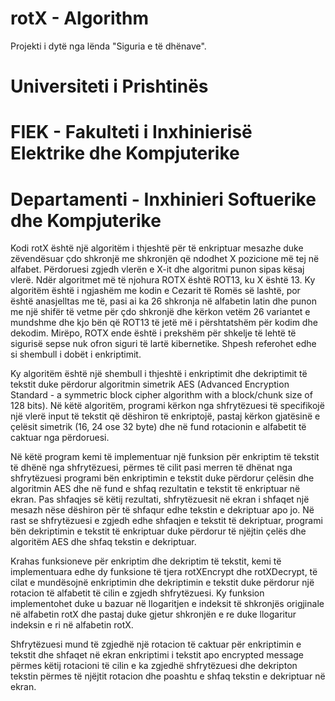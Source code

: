 # rotX - Algorithm
Projekti i dytë nga lënda "Siguria e të dhënave".
# Universiteti i Prishtinës 
# FIEK - Fakulteti i Inxhinierisë Elektrike dhe Kompjuterike
# Departamenti - Inxhinieri Softuerike dhe Kompjuterike



Kodi rotX është një algoritëm i thjeshtë për të enkriptuar mesazhe duke zëvendësuar çdo shkronjë me shkronjën që ndodhet X pozicione më tej në alfabet. Përdoruesi zgjedh vlerën e X-it dhe algoritmi punon sipas kësaj vlerë. Ndër algoritmet më të njohura ROTX është ROT13, ku X është 13. Ky algoritëm është i ngjashëm me kodin e Cezarit të Romës së lashtë, por është anasjelltas me të, pasi ai ka 26 shkronja në alfabetin latin dhe punon me një shifër të vetme për çdo shkronjë dhe kërkon vetëm 26 variantet e mundshme dhe kjo bën që ROT13 të jetë më i përshtatshëm për kodim dhe dekodim.
Mirëpo, ROTX ende është i prekshëm për shkelje të lehtë të sigurisë sepse nuk ofron siguri të lartë kibernetike. Shpesh referohet edhe si shembull i dobët i enkriptimit.

Ky algoritëm është një shembull i thjeshtë i enkriptimit dhe dekriptimit të tekstit duke përdorur algoritmin simetrik AES (Advanced Encryption Standard - a symmetric block cipher algorithm with a block/chunk size of 128 bits). Në këtë algoritëm, programi kërkon nga shfrytëzuesi të specifikojë një vlerë input të tekstit që dëshiron të enkriptojë, pastaj kërkon gjatësinë e çelësit simetrik (16, 24 ose 32 byte) dhe në fund rotacionin e alfabetit të caktuar nga përdoruesi.

Në këtë program kemi të implementuar një funksion për enkriptim të tekstit të dhënë nga shfrytëzuesi, përmes të cilit pasi merren të dhënat nga shfrytëzuesi programi bën enkriptimin e tekstit duke përdorur çelësin dhe algoritmin AES dhe në fund e shfaq rezultatin e tekstit të enkriptuar në ekran. Pas shfaqjes së këtij rezultati, shfrytëzuesit në ekran i shfaqet një mesazh nëse dëshiron për të shfaqur edhe tekstin e dekriptuar apo jo. Në rast se shfrytëzuesi e zgjedh edhe shfaqjen e tekstit të dekriptuar, programi bën dekriptimin e tekstit të enkriptuar duke përdorur të njëjtin çelës dhe algoritëm AES dhe shfaq tekstin e dekriptuar.

Krahas funksioneve për enkriptim dhe dekriptim të tekstit, kemi të implementuara edhe dy funksione të tjera rotXEncrypt dhe rotXDecrypt, të cilat e mundësojnë enkriptimin dhe dekriptimin e tekstit duke përdorur një rotacion të alfabetit të cilin e zgjedh shfrytëzuesi. Ky funksion implementohet duke u bazuar në llogaritjen e indeksit të shkronjës origjinale në alfabetin rotX dhe pastaj duke gjetur shkronjën e re duke llogaritur indeksin e ri në alfabetin rotX.

Shfrytëzuesi mund të zgjedhë një rotacion të caktuar për enkriptimin e tekstit dhe shfaqet në ekran enkriptimi i tekstit apo encrypted message përmes këtij rotacioni të cilin e ka zgjedhë shfrytëzuesi dhe dekripton tekstin përmes të njëjtit rotacion dhe poashtu e shfaq tekstin e dekriptuar në ekran.


